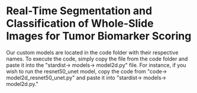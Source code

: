 # Real-Time Segmentation and Classification of Whole-Slide Images for Tumor Biomarker Scoring

Our custom models are located in the code folder with their respective names. To execute the code, simply copy the file from the code folder and paste it into the "stardist-> models-> model2d.py" file. For instance, if you wish to run the resnet50_unet model, copy the code from "code-> model2d_resnet50_unet.py" and paste it into "stardist-> models-> model2d.py."
